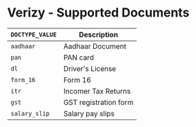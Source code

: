 # Verizy - Supported Documents

`DOCTYPE_VALUE` | Description 
--- | ---
`aadhaar` | Aadhaar Document
`pan` | PAN card
`dl` | Driver's License
`form_16` | Form 16
`itr` | Incomer Tax Returns
`gst` | GST registration form
`salary_slip` | Salary pay slips
